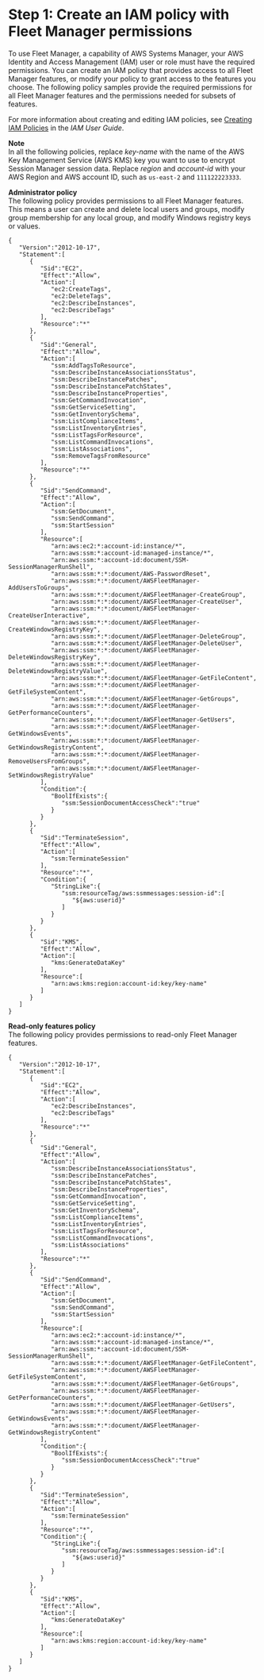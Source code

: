 # Step 1: Create an IAM policy with Fleet Manager permissions<a name="fleet-setup-iam"></a>

To use Fleet Manager, a capability of AWS Systems Manager, your AWS Identity and Access Management \(IAM\) user or role must have the required permissions\. You can create an IAM policy that provides access to all Fleet Manager features, or modify your policy to grant access to the features you choose\. The following policy samples provide the required permissions for all Fleet Manager features and the permissions needed for subsets of features\.

For more information about creating and editing IAM policies, see [Creating IAM Policies](https://docs.aws.amazon.com/IAM/latest/UserGuide/access_policies_create.html) in the *IAM User Guide*\.

**Note**  
In all the following policies, replace *key\-name* with the name of the AWS Key Management Service \(AWS KMS\) key you want to use to encrypt Session Manager session data\. Replace *region* and *account\-id* with your AWS Region and AWS account ID, such as `us-east-2` and `111122223333`\.

**Administrator policy**  
The following policy provides permissions to all Fleet Manager features\. This means a user can create and delete local users and groups, modify group membership for any local group, and modify Windows registry keys or values\.

```
{
   "Version":"2012-10-17",
   "Statement":[
      {
         "Sid":"EC2",
         "Effect":"Allow",
         "Action":[
            "ec2:CreateTags",
            "ec2:DeleteTags",
            "ec2:DescribeInstances",
            "ec2:DescribeTags"
         ],
         "Resource":"*"
      },
      {
         "Sid":"General",
         "Effect":"Allow",
         "Action":[
            "ssm:AddTagsToResource",
            "ssm:DescribeInstanceAssociationsStatus",
            "ssm:DescribeInstancePatches",
            "ssm:DescribeInstancePatchStates",
            "ssm:DescribeInstanceProperties",
            "ssm:GetCommandInvocation",
            "ssm:GetServiceSetting",
            "ssm:GetInventorySchema",
            "ssm:ListComplianceItems",
            "ssm:ListInventoryEntries",
            "ssm:ListTagsForResource",
            "ssm:ListCommandInvocations",
            "ssm:ListAssociations",
            "ssm:RemoveTagsFromResource"
         ],
         "Resource":"*"
      },
      {
         "Sid":"SendCommand",
         "Effect":"Allow",
         "Action":[
            "ssm:GetDocument",
            "ssm:SendCommand",
            "ssm:StartSession"
         ],
         "Resource":[
            "arn:aws:ec2:*:account-id:instance/*",
            "arn:aws:ssm:*:account-id:managed-instance/*",
            "arn:aws:ssm:*:account-id:document/SSM-SessionManagerRunShell",
            "arn:aws:ssm:*:*:document/AWS-PasswordReset",
            "arn:aws:ssm:*:*:document/AWSFleetManager-AddUsersToGroups",
            "arn:aws:ssm:*:*:document/AWSFleetManager-CreateGroup",
            "arn:aws:ssm:*:*:document/AWSFleetManager-CreateUser",
            "arn:aws:ssm:*:*:document/AWSFleetManager-CreateUserInteractive",
            "arn:aws:ssm:*:*:document/AWSFleetManager-CreateWindowsRegistryKey",
            "arn:aws:ssm:*:*:document/AWSFleetManager-DeleteGroup",
            "arn:aws:ssm:*:*:document/AWSFleetManager-DeleteUser",
            "arn:aws:ssm:*:*:document/AWSFleetManager-DeleteWindowsRegistryKey",
            "arn:aws:ssm:*:*:document/AWSFleetManager-DeleteWindowsRegistryValue",
            "arn:aws:ssm:*:*:document/AWSFleetManager-GetFileContent",
            "arn:aws:ssm:*:*:document/AWSFleetManager-GetFileSystemContent",
            "arn:aws:ssm:*:*:document/AWSFleetManager-GetGroups",
            "arn:aws:ssm:*:*:document/AWSFleetManager-GetPerformanceCounters",
            "arn:aws:ssm:*:*:document/AWSFleetManager-GetUsers",
            "arn:aws:ssm:*:*:document/AWSFleetManager-GetWindowsEvents",
            "arn:aws:ssm:*:*:document/AWSFleetManager-GetWindowsRegistryContent",
            "arn:aws:ssm:*:*:document/AWSFleetManager-RemoveUsersFromGroups",
            "arn:aws:ssm:*:*:document/AWSFleetManager-SetWindowsRegistryValue"
         ],
         "Condition":{
            "BoolIfExists":{
               "ssm:SessionDocumentAccessCheck":"true"
            }
         }
      },
      {
         "Sid":"TerminateSession",
         "Effect":"Allow",
         "Action":[
            "ssm:TerminateSession"
         ],
         "Resource":"*",
         "Condition":{
            "StringLike":{
               "ssm:resourceTag/aws:ssmmessages:session-id":[
                  "${aws:userid}"
               ]
            }
         }
      },
      {
         "Sid":"KMS",
         "Effect":"Allow",
         "Action":[
            "kms:GenerateDataKey"
         ],
         "Resource":[
            "arn:aws:kms:region:account-id:key/key-name"
         ]
      }
   ]
}
```

**Read\-only features policy**  
The following policy provides permissions to read\-only Fleet Manager features\.

```
{
   "Version":"2012-10-17",
   "Statement":[
      {
         "Sid":"EC2",
         "Effect":"Allow",
         "Action":[
            "ec2:DescribeInstances",
            "ec2:DescribeTags"
         ],
         "Resource":"*"
      },
      {
         "Sid":"General",
         "Effect":"Allow",
         "Action":[
            "ssm:DescribeInstanceAssociationsStatus",
            "ssm:DescribeInstancePatches",
            "ssm:DescribeInstancePatchStates",
            "ssm:DescribeInstanceProperties",
            "ssm:GetCommandInvocation",
            "ssm:GetServiceSetting",
            "ssm:GetInventorySchema",
            "ssm:ListComplianceItems",
            "ssm:ListInventoryEntries",
            "ssm:ListTagsForResource",
            "ssm:ListCommandInvocations",
            "ssm:ListAssociations"
         ],
         "Resource":"*"
      },
      {
         "Sid":"SendCommand",
         "Effect":"Allow",
         "Action":[
            "ssm:GetDocument",
            "ssm:SendCommand",
            "ssm:StartSession"
         ],
         "Resource":[
            "arn:aws:ec2:*:account-id:instance/*",
            "arn:aws:ssm:*:account-id:managed-instance/*",
            "arn:aws:ssm:*:account-id:document/SSM-SessionManagerRunShell",
            "arn:aws:ssm:*:*:document/AWSFleetManager-GetFileContent",
            "arn:aws:ssm:*:*:document/AWSFleetManager-GetFileSystemContent",
            "arn:aws:ssm:*:*:document/AWSFleetManager-GetGroups",
            "arn:aws:ssm:*:*:document/AWSFleetManager-GetPerformanceCounters",
            "arn:aws:ssm:*:*:document/AWSFleetManager-GetUsers",
            "arn:aws:ssm:*:*:document/AWSFleetManager-GetWindowsEvents",
            "arn:aws:ssm:*:*:document/AWSFleetManager-GetWindowsRegistryContent"
         ],
         "Condition":{
            "BoolIfExists":{
               "ssm:SessionDocumentAccessCheck":"true"
            }
         }
      },
      {
         "Sid":"TerminateSession",
         "Effect":"Allow",
         "Action":[
            "ssm:TerminateSession"
         ],
         "Resource":"*",
         "Condition":{
            "StringLike":{
               "ssm:resourceTag/aws:ssmmessages:session-id":[
                  "${aws:userid}"
               ]
            }
         }
      },
      {
         "Sid":"KMS",
         "Effect":"Allow",
         "Action":[
            "kms:GenerateDataKey"
         ],
         "Resource":[
            "arn:aws:kms:region:account-id:key/key-name"
         ]
      }
   ]
}
```